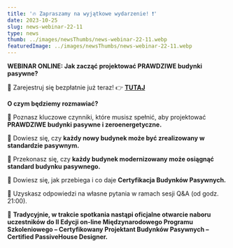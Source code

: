 ```yaml
---
title: '🔥 Zapraszamy na wyjątkowe wydarzenie! ❗'
date: 2023-10-25
slug: news-webinar-22-11
type: news
thumb: ../images/newsThumbs/news-webinar-22-11.webp
featuredImage: ../images/newsThumbs/news-webinar-22-11.webp
---
```


<strong>WEBINAR ONLINE: Jak zacząć projektować PRAWDZIWE budynki pasywne?</strong>

🎯 Zarejestruj się bezpłatnie już teraz! 👉 <a target="_blank" href="http://tiny.cc/AZB-WEBINAR-22-11-23">**TUTAJ**</a>

<strong>O czym będziemy rozmawiać?</strong>

📌 Poznasz kluczowe czynniki, które musisz spełnić, aby projektować <strong>PRAWDZIWE budynki pasywne i zeroenergetyczne.</strong> 

📌  Dowiesz się, czy <strong>każdy nowy budynek może być zrealizowany w standardzie pasywnym.</strong> 

📌  Przekonasz się, czy <strong>każdy budynek modernizowany może osiągnąć standard budynku pasywnego.</strong> 

📌  Dowiesz się, jak przebiega i co daje <strong> Certyfikacja Budynków Pasywnych.</strong> 

📌  Uzyskasz odpowiedzi na własne pytania w ramach sesji Q&A (od godz. 21:00).

🌟 <strong>Tradycyjnie, w trakcie spotkania nastąpi oficjalne otwarcie naboru uczestników do II  Edycji on-line Międzynarodowego Programu Szkoleniowego – Certyfikowany Projektant Budynków Pasywnych – Certified PassiveHouse Designer.</strong>
